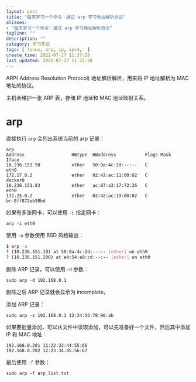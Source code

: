 ```yaml
---
layout: post
title: "每天学习一个命令：通过 arp 学习地址解析协议"
aliases:
- "每天学习一个命令：通过 arp 学习地址解析协议"
tagline: ""
description: ""
category: 学习笔记
tags: [ linux, arp, ip, ipv4,  ]
create_time: 2022-07-27 11:37:28
last_updated: 2022-07-27 11:37:28
---
```


ARP( Address Resolution Protocol) 地址解析解析，用来将 IP 地址解析为 MAC 地址的协议。

主机会维护一张 ARP 表，存储 IP 地址和 MAC 地址映射关系。

# arp
直接执行 `arp` 会列出系统当前的 arp 记录：

```
arp
Address                  HWtype  HWaddress           Flags Mask            Iface
10.236.151.50            ether   50:9a:4c:2d:--:--   C                     eth0
172.17.0.2               ether   02:42:ac:11:00:02   C                     docker0
10.236.151.83            ether   ac:87:a3:17:72:26   C                     eth0
172.25.0.2               ether   02:42:ac:19:00:02   C                     br-8ff872eb50bd
```

如果有多张网卡，可以使用 `-i` 指定网卡：

```
arp -i eth0
```

使用 `-a` 参数使用 BSD 风格输出：

``` bash
$ arp -a
? (10.236.151.19) at 50:9a:4c:2d:--:-- [ether] on eth0
? (10.236.151.200) at e4:54:e8:cd:--:-- [ether] on eth0
```

删除 ARP 记录，可以使用 `-d` 参数：

```
sudo arp -d 192.168.0.1
```

删除之后 ARP 记录就会显示为 incomplete。

添加 ARP 记录：

```
sudo arp -s 192.168.0.1 12:34:56:78:90:ab
```

如果要批量添加，可以从文件中读取添加，可以先准备好一个文件，然后其中添加 IP 和 MAC 地址：

```
192.168.0.201 11:22:33:44:55:66
192.168.0.202 12:23:34:45:56:67
```

最后使用 `-f` 参数：

```
sudo arp -f arp_list.txt
```
